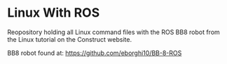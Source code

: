 # Linux With ROS
Reopository holding all Linux command files with the ROS BB8 robot from the Linux tutorial on the Construct website.

BB8 robot found at: https://github.com/eborghi10/BB-8-ROS
